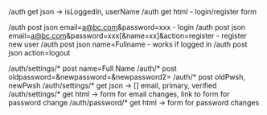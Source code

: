 /auth get json -> isLoggedIn, userName
/auth get html - login/register form

/auth post json email=a@bc.com&password=xxx - login
/auth post json email=a@bc.com&password=xxx[&name=xx]&action=register - register new user
/auth post json name=Fullname - works if logged in
/auth post json action=logout

/auth/settings/* post name=Full Name
/auth/* post oldpassword=&newpassword=&newpassword2=
/auth/* post oldPwsh, newPwsh
/auth/settings/* get json -> [] email, primary, verified
/auth/settings/* get html -> form for email changes, link to form for password change
/auth/password/* get html -> form for password changes

